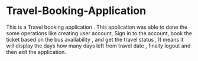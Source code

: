 # Travel-Booking-Application
This is a Travel booking application . This application was able to done the some operations like creating user account, Sign in to the account, book the ticket based on the bus availability , and get the travel status , It means it will display the days how many days left from travel date , finally logout and then exit the application.
